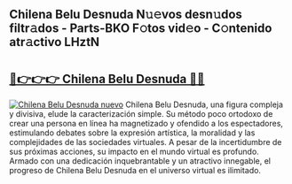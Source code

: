 ## Chilena Belu Desnuda N𝚞𝚎vos desn𝚞dos filtr𝚊dos - Parts-BKO F𝚘tos vid𝚎o - C𝚘ntenido atr𝚊ctivo LHztN

# <h2><a href="http://mb3ine.tromn.icu/?c=Chilena+Belu+Desnuda">🔗👉👉👉 Chilena Belu Desnuda 🔗🔗</a></h2>

[![Chilena Belu Desnuda nuevo](https://i.imgur.com/pEAQMta.gif)](http://mb3ine.tromn.icu/?c=Chilena+Belu+Desnuda)
Chilena Belu Desnuda, una figura compleja y divisiva, elude la caracterización simple. Su método poco ortodoxo de crear una persona en línea ha magnetizado y ofendido a los espectadores, estimulando debates sobre la expresión artística, la moralidad y las complejidades de las sociedades virtuales. A pesar de la incertidumbre de sus próximas acciones, su impacto en el mundo virtual es profundo. Armado con una dedicación inquebrantable y un atractivo innegable, el progreso de Chilena Belu Desnuda en el universo virtual es ilimitado.

